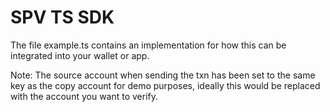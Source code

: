 # SPV TS SDK

The file example.ts contains an implementation for how this can be integrated into your wallet or app.

Note: The source account when sending the txn has been set to the same key as the copy account for demo purposes, ideally this would be replaced with the account you want to verify.
